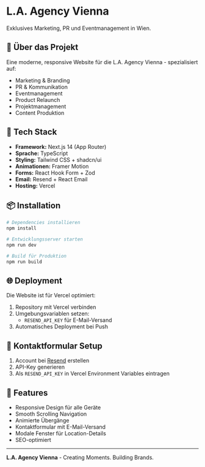 # L.A. Agency Vienna

Exklusives Marketing, PR und Eventmanagement in Wien.

## 🎯 Über das Projekt

Eine moderne, responsive Website für die L.A. Agency Vienna - spezialisiert auf:
- Marketing & Branding
- PR & Kommunikation  
- Eventmanagement
- Product Relaunch
- Projektmanagement
- Content Produktion

## 🚀 Tech Stack

- **Framework:** Next.js 14 (App Router)
- **Sprache:** TypeScript
- **Styling:** Tailwind CSS + shadcn/ui
- **Animationen:** Framer Motion
- **Forms:** React Hook Form + Zod
- **Email:** Resend + React Email
- **Hosting:** Vercel

## 📦 Installation

```bash
# Dependencies installieren
npm install

# Entwicklungsserver starten
npm run dev

# Build für Produktion
npm run build
```

## 🌐 Deployment

Die Website ist für Vercel optimiert:

1. Repository mit Vercel verbinden
2. Umgebungsvariablen setzen:
   - `RESEND_API_KEY` für E-Mail-Versand
3. Automatisches Deployment bei Push

## 📧 Kontaktformular Setup

1. Account bei [Resend](https://resend.com) erstellen
2. API-Key generieren
3. Als `RESEND_API_KEY` in Vercel Environment Variables eintragen

## 🎨 Features

- Responsive Design für alle Geräte
- Smooth Scrolling Navigation
- Animierte Übergänge
- Kontaktformular mit E-Mail-Versand
- Modale Fenster für Location-Details
- SEO-optimiert

---

**L.A. Agency Vienna** - Creating Moments. Building Brands.